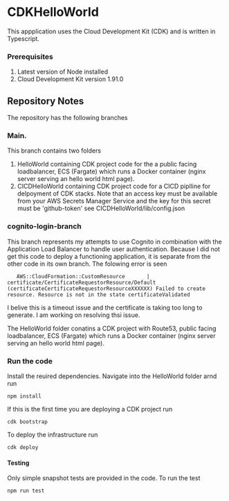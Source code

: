 # CDKHelloWorld

This appplication uses the Cloud Development Kit (CDK) and is written in Typescript. 

### Prerequisites
1. Latest version of Node installed
2. Cloud Development Kit version 1.91.0

## Repository Notes
The repository has the following branches

### Main.  
This branch contains two folders 
1. HelloWorld  containing  CDK project  code for the a public facing loadbalancer, ECS (Fargate) which runs a Docker container (nginx server serving an hello world html page).
2. CICDHelloWorld containing  CDK project  code for a CICD piplline for delpoyment of CDK stacks. Note that an access key must be available from your AWS Secrets Manager Service and the key for this secret must be 'github-token' see CICDHelloWorld/lib/config.json

### cognito-login-branch
This branch represents my attempts to use Cognito in combination with the Application Load Balancer to handle user authentication. Because I did not get this code to deploy a functioning application, it is separate from the other code in its own branch. The folowing error is seen

```
   AWS::CloudFormation::CustomResource       | certificate/CertificateRequestorResource/Default (certificateCertificateRequestorResourceXXXXXX) Failed to create resource. Resource is not in the state certificateValidated
```

I belive this is a timeout issue and the certificate is taking too long to generate.  I am working on resolving thsi issue.

The HelloWorld folder conatins a CDK project with Route53, public facing loadbalancer, ECS (Fargate) which runs a Docker container (nginx server serving an hello world html page).

### Run the code
Install the reuired dependencies. Navigate into the HelloWorld folder arnd run

```
npm install
```

If this is the first time you are deploying a CDK project run
```
cdk bootstrap
```

To deploy the infrastructure run 

```
cdk deploy
```

#### Testing

Only simple snapshot tests are provided in the code. To run the test 

```
npm run test
```

